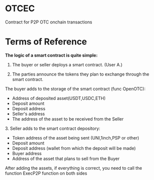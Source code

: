 # OTCEC
Contract for P2P OTC onchain transactions
# Terms of Reference
<strong>The logic of a smart contract is quite simple:</strong>

1. The buyer or seller deploys a smart contract. (User A.)

2. The parties announce the tokens they plan to exchange through the smart contract.

The buyer adds to the storage of the smart contract (func OpenOTC):
<ul>
<li>Address of deposited asset(USDT,USDC,ETH)</li>
<li>Deposit amount</li>
<li>Deposit address</li>
<li>Seller's address</li>
<li>The address of the asset to be received from the Seller</li>
</ul>
3. Seller adds to the smart contract depository:
<ul>
<li>Token address of the asset being sent (UNI,1inch,PSP or other)</li>
<li>Deposit amount</li>
<li>Deposit address (wallet from which the deposit will be made)</li>
<li>Buyer address</li>
<li>Address of the asset that plans to sell from the Buyer</li>
</ul>
After adding the assets, if everything is correct, you need to call the function ExecP2P function on both sides
